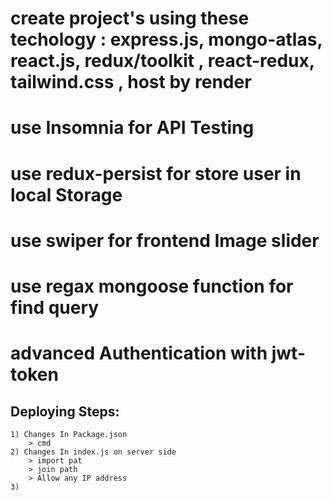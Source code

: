 # create project's using these techology : express.js, mongo-atlas, react.js, redux/toolkit , react-redux, tailwind.css , host by render

# use Insomnia for API Testing

# use redux-persist for store user in local Storage

# use swiper for frontend Image slider

# use regax mongoose function for find query

# advanced Authentication with jwt-token

## Deploying Steps:

    1) Changes In Package.json
        > cmd
    2) Changes In index.js on server side
        > import pat
        > join path
        > Allow any IP address
    3)
